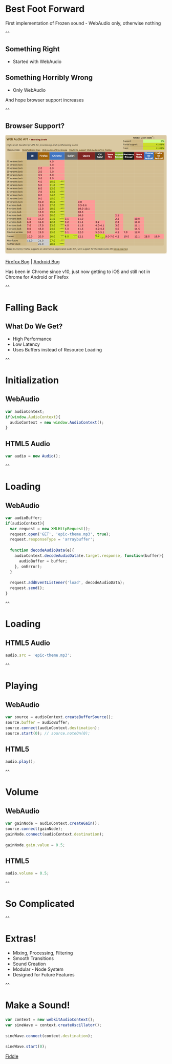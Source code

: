 # Best Foot Forward

<aside class="notes">
  First implementation of Frozen sound - WebAudio only, otherwise nothing
</aside>

^^

## Something Right

<ul class="fragment">
  <li>Started with WebAudio</li>
</ul>

<h2 class="fragment">Something Horribly Wrong</h2>

<ul class="fragment">
  <li>Only WebAudio</li>
</ul>

<aside class="notes">
  And hope browser support increases
</aside>

^^

## Browser Support?

![WebAudio Support](img/webaudio_support.png)

[Firefox Bug](https://bugzilla.mozilla.org/show_bug.cgi?id=779297) | [Android Bug](https://code.google.com/p/chromium/issues/detail?id=112930)

<aside class="notes">
  Has been in Chrome since v10, just now getting to iOS and still not in Chrome for Android or Firefox
</aside>

^^

# Falling Back

## What Do We Get?

* High Performance
* Low Latency
* Uses Buffers instead of Resource Loading

^^

# Initialization

## WebAudio

```javascript
var audioContext;
if(window.AudioContext){
  audioContext = new window.AudioContext();
}
```

## HTML5 Audio

```javascript
var audio = new Audio();
```

^^

# Loading

## WebAudio

```javascript
var audioBuffer;
if(audioContext){
  var request = new XMLHttpRequest();
  request.open('GET', 'epic-theme.mp3', true);
  request.responseType = 'arraybuffer';

  function decodeAudioData(e){
    audioContext.decodeAudioData(e.target.response, function(buffer){
      audioBuffer = buffer;
    }, onError);
  }

  request.addEventListener('load', decodeAudioData);
  request.send();
}
```

^^

# Loading

## HTML5 Audio

```javascript
audio.src = 'epic-theme.mp3';
```

^^

# Playing

## WebAudio

```javascript
var source = audioContext.createBufferSource();
source.buffer = audioBuffer;
source.connect(audioContext.destination);
source.start(0); // source.noteOn(0);
```

## HTML5

```javascript
audio.play();
```

^^

# Volume

## WebAudio

```javascript
var gainNode = audioContext.createGain();
source.connect(gainNode);
gainNode.connect(audioContext.destination);

gainNode.gain.value = 0.5;
```

## HTML5

```javascript
audio.volume = 0.5;
```

^^

# So Complicated

^^

# Extras!

* Mixing, Processing, Filtering
* Smooth Transitions
* Sound Creation
* Modular - Node System
* Designed for Future Features

^^

# Make a Sound!

```javascript
var context = new webkitAudioContext();
var sineWave = context.createOscillator();

sineWave.connect(context.destination);

sineWave.start(0);
```
[Fiddle](http://jsfiddle.net/phated/WhUbJ/)
